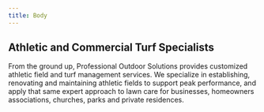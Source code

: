 ```yaml
---
title: Body
---
```


## Athletic and Commercial Turf Specialists
From the ground up, Professional Outdoor Solutions provides customized athletic field and turf management services. We specialize in establishing, renovating and maintaining athletic fields to support peak performance, and apply that same expert approach to lawn care for businesses, homeowners associations, churches, parks and private residences.
